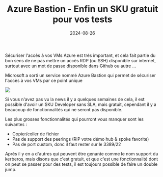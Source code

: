 ﻿---
layout: post
title: Azure Bastion - Enfin un SKU gratuit pour vos tests
date: 2024-08-26
categories: [ "Azure", "Bastion" ]
comments_id: 196 
---

Sécuriser l'accès à vos VMs Azure est très important, et cela fait partie du bon sens de ne pas mettre un accès RDP (ou SSH) disponible sur internet, surtout avec un mot de passe disponible dans Github ou autre ...

Microsoft a sorti un service nommé Azure Bastion qui permet de sécuriser l'accès à vos VMs par ce point unique

![](https://cdn-dynmedia-1.microsoft.com/is/image/microsoftcorp/Bastion-Image-Resized?resMode=sharp2&op_usm=1.5,0.65,15,0&wid=1800&qlt=100&fmt=png-alpha&fit=constrain)

Si vous n'avez pas vu la news il y a quelques semaines de cela, il est possible d'avoir un SKU Developer sans SLA, mais gratuit, cependant il y a beaucoup de fonctionnalités qui ne seront pas disponible.

Les plus grosses fonctionnalités qui pourront vous manquer sont les suivantes :

- Copier/coller de fichier
- Pas de support des peerings (RIP votre démo hub & spoke favorite)
- Pas de port custom, donc il faut rester sur le 3389/22

Après il y en a d'autres qui peuvent être genante comme le nom support du kerberos, mais disons que c'est gratuit, et que c'est une fonctionnalité dont on peut se passer pour des tests, il est toujours possible de faire un double jump. 

